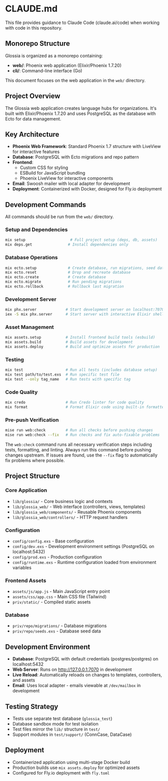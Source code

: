 # CLAUDE.md

This file provides guidance to Claude Code (claude.ai/code) when working with code in this repository.

## Monorepo Structure

Glossia is organized as a monorepo containing:
- **web/**: Phoenix web application (Elixir/Phoenix 1.7.20)
- **cli/**: Command-line interface (Go)

This document focuses on the web application in the `web/` directory.

## Project Overview

The Glossia web application creates language hubs for organizations. It's built with Elixir/Phoenix 1.7.20 and uses PostgreSQL as the database with Ecto for data management.

## Key Architecture

- **Phoenix Web Framework**: Standard Phoenix 1.7 structure with LiveView for interactive features
- **Database**: PostgreSQL with Ecto migrations and repo pattern
- **Frontend**:
  - Custom CSS for styling
  - ESBuild for JavaScript bundling
  - Phoenix LiveView for interactive components
- **Email**: Swoosh mailer with local adapter for development
- **Deployment**: Containerized with Docker, designed for Fly.io deployment

## Development Commands

All commands should be run from the `web/` directory.

### Setup and Dependencies
```bash
mix setup                    # Full project setup (deps, db, assets)
mix deps.get                # Install dependencies only
```

### Database Operations
```bash
mix ecto.setup              # Create database, run migrations, seed data
mix ecto.reset              # Drop and recreate database
mix ecto.create             # Create database
mix ecto.migrate            # Run pending migrations
mix ecto.rollback           # Rollback last migration
```

### Development Server
```bash
mix phx.server             # Start development server on localhost:7070
iex -S mix phx.server      # Start server with interactive Elixir shell
```

### Asset Management
```bash
mix assets.setup           # Install frontend build tools (esbuild)
mix assets.build           # Build assets for development
mix assets.deploy          # Build and optimize assets for production
```

### Testing
```bash
mix test                   # Run all tests (includes database setup)
mix test path/to/test.exs  # Run specific test file
mix test --only tag_name   # Run tests with specific tag
```

### Code Quality
```bash
mix credo                  # Run Credo linter for code quality
mix format                 # Format Elixir code using built-in formatter
```

### Pre-push Verification
```bash
mise run web:check         # Run all checks before pushing changes
mise run web:check --fix   # Run checks and fix auto-fixable problems
```

The `web:check` command runs all necessary verification steps including tests, formatting, and linting. Always run this command before pushing changes upstream. If issues are found, use the `--fix` flag to automatically fix problems where possible.

## Project Structure

### Core Application
- `lib/glossia/` - Core business logic and contexts
- `lib/glossia_web/` - Web interface (controllers, views, templates)
- `lib/glossia_web/components/` - Reusable Phoenix components
- `lib/glossia_web/controllers/` - HTTP request handlers

### Configuration
- `config/config.exs` - Base configuration
- `config/dev.exs` - Development environment settings (PostgreSQL on localhost:5432)
- `config/prod.exs` - Production configuration
- `config/runtime.exs` - Runtime configuration loaded from environment variables

### Frontend Assets
- `assets/js/app.js` - Main JavaScript entry point
- `assets/css/app.css` - Main CSS file (Tailwind)
- `priv/static/` - Compiled static assets

### Database
- `priv/repo/migrations/` - Database migrations
- `priv/repo/seeds.exs` - Database seed data

## Development Environment

- **Database**: PostgreSQL with default credentials (postgres/postgres) on localhost:5432
- **Web Server**: Runs on http://127.0.0.1:7070 in development
- **Live Reload**: Automatically reloads on changes to templates, controllers, and assets
- **Email**: Uses local adapter - emails viewable at `/dev/mailbox` in development

## Testing Strategy

- Tests use separate test database (`glossia_test`)
- Database sandbox mode for test isolation
- Test files mirror the `lib/` structure in `test/`
- Support modules in `test/support/` (ConnCase, DataCase)

## Deployment

- Containerized application using multi-stage Docker build
- Production builds use `mix assets.deploy` for optimized assets
- Configured for Fly.io deployment with `fly.toml`
